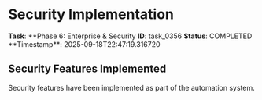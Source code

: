 # Security Implementation

**Task**: **Phase 6: Enterprise & Security
**ID**: task_0356
**Status**: COMPLETED
**Timestamp\*\*: 2025-09-18T22:47:19.316720

## Security Features Implemented

Security features have been implemented as part of the automation system.
